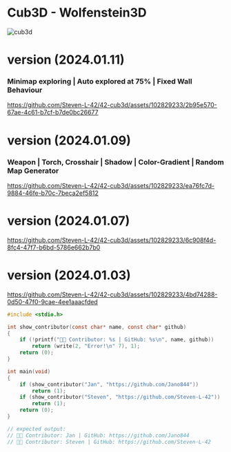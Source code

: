 # Cub3D - Wolfenstein3D

![cub3d](https://github.com/ayogun/42-project-badges/blob/main/badges/cub3dm.png?raw=true)

# version (2024.01.11)
### Minimap exploring | Auto explored at 75% | Fixed Wall Behaviour

https://github.com/Steven-L-42/42-cub3d/assets/102829233/2b95e570-67ae-4c61-b7cf-b7de0bc26677


# version (2024.01.09)
### Weapon | Torch, Crosshair | Shadow | Color-Gradient | Random Map Generator

https://github.com/Steven-L-42/42-cub3d/assets/102829233/ea76fc7d-9884-46fe-b70c-7beca2ef5812


# version (2024.01.07)

https://github.com/Steven-L-42/42-cub3d/assets/102829233/6c908f4d-8fc4-47f7-b6bd-5786e662b7b0


# version (2024.01.03)

https://github.com/Steven-L-42/42-cub3d/assets/102829233/4bd74288-0d50-47f0-9cae-4ee1aaacfded


```c
#include <stdio.h>

int	show_contributor(const char* name, const char* github)
{
	if (!printf("👨‍💻 Contributor: %s | GitHub: %s\n", name, github))
		return (write(2, "Error!\n" 7), 1);
	return (0);
}

int	main(void)
{
	if (show_contributor("Jan", "https://github.com/Jano844"))
		return (1);
	if (show_contributor("Steven", "https://github.com/Steven-L-42"))
		return (1);
	return (0);
}

// expected output:
// 👨‍💻 Contributor: Jan | GitHub: https://github.com/Jano844
// 👨‍💻 Contributor: Steven | GitHub: https://github.com/Steven-L-42
```

